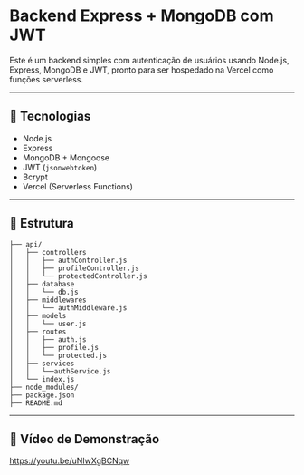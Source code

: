 
# Backend Express + MongoDB com JWT

Este é um backend simples com autenticação de usuários usando Node.js, Express, MongoDB e JWT, pronto para ser hospedado na Vercel como funções serverless.

---

## 🚀 Tecnologias

- Node.js  
- Express  
- MongoDB + Mongoose  
- JWT (`jsonwebtoken`)  
- Bcrypt  
- Vercel (Serverless Functions)

---

## 📁 Estrutura

```
├── api/
│   ├── controllers
│	│	├──	authController.js
│	│	├──	profileController.js
│	│	└── protectedController.js
│	├── database
│	│	└──	db.js
│	├──	middlewares
│	│	└──	authMiddleware.js
│	├── models
│	│	└──	user.js
│	├── routes
│	│	├──	auth.js
│	│	├──	profile.js
│	│	└──	protected.js
│	├── services
│	│	└──authService.js
│	└── index.js
├── node_modules/
├──	package.json
├── README.md
```

---

## 🎥 Vídeo de Demonstração

https://youtu.be/uNIwXgBCNqw
